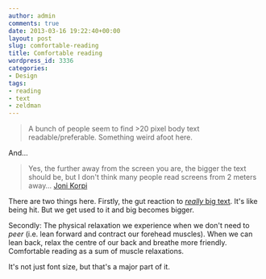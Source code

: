 ```yaml
---
author: admin
comments: true
date: 2013-03-16 19:22:40+00:00
layout: post
slug: comfortable-reading
title: Comfortable reading
wordpress_id: 3336
categories:
- Design
tags:
- reading
- text
- zeldman
---
```


> A bunch of people seem to find >20 pixel body text readable/preferable. Something weird afoot here.


And…


> Yes, the further away from the screen you are, the bigger the text should be, but I don't think many people read screens from 2 meters away… [Joni Korpi](https://twitter.com/jonikorpi/status/312966068509474816)


There are two things here. Firstly, the gut reaction to [_really_ big text](http://www.zeldman.com/). It's like being hit. But we get used to it and big becomes bigger.

Secondly: The physical relaxation we experience when we don't need to _peer_ (i.e. lean forward and contract our forehead muscles). When we can lean back, relax the centre of our back and breathe more friendly. Comfortable reading as a sum of muscle relaxations.

It's not just font size, but that's a major part of it.
